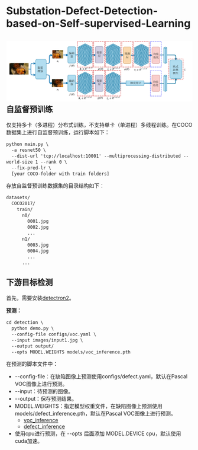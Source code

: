# Substation-Defect-Detection-based-on-Self-supervised-Learning
![image](https://github.com/L-iffer/Substation-Defect-Detection-based-on-Self-supervised-Learning/blob/master/images/SimSiamPro.png)
自监督预训练
------
仅支持多卡（多进程）分布式训练，不支持单卡（单进程）多线程训练。在COCO数据集上进行自监督预训练，运行脚本如下：

```
python main.py \  
  -a resnet50 \
  --dist-url 'tcp://localhost:10001' --multiprocessing-distributed --world-size 1 --rank 0 \
  --fix-pred-lr \
  [your COCO-folder with train folders]
```
存放自监督预训练数据集的目录结构如下：

```
datasets/
  COCO2017/
    train/
      n0/
        0001.jpg
        0002.jpg
        ...
      n1/
        0003.jpg
        0004.jpg
        ...
      ...
```
下游目标检测
------
首先，需要安装[detectron2](https://github.com/facebookresearch/detectron2/blob/main/INSTALL.md)。

__预测：__

```
cd detection \
  python demo.py \
  --config-file configs/voc.yaml \
  --input images/input1.jpg \
  --output output/
  --opts MODEL.WEIGHTS models/voc_inference.pth
```
在预测的脚本文件中：  
* --config-file：在缺陷图像上预测使用configs/defect.yaml，默认在Pascal VOC图像上进行预测。
* --input：待预测的图像。
* --output：保存预测结果。
* MODEL.WEIGHTS：指定模型权重文件，在缺陷图像上预测使用models/defect_inference.pth，默认在Pascal VOC图像上进行预测。
  * [voc_inference](https://pan.baidu.com/s/1yzQLi6K_NmXCjLjUGEBFPA?pwd=4ubz)
  * [defect_inference](https://pan.baidu.com/s/1q565w3FmpZqZNwR5M4xAuA?pwd=fcy4)
* 使用cpu进行预测，在 --opts 后面添加 MODEL.DEVICE cpu，默认使用cuda加速。
